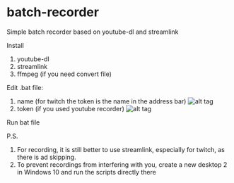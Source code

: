 # batch-recorder
Simple batch recorder based on youtube-dl and streamlink

Install
1. youtube-dl
2. streamlink
3. ffmpeg (if you need convert file)

Edit .bat file: 
1. name  (for twitch the token is the name in the address bar)
![alt tag](https://i.ibb.co/wWpTjHx/token.jpg "token")​
2. token (if you used youtube recorder)
![alt tag](https://i.ibb.co/wzFMkKn/token-2.jpg "token")​

Run bat file

P.S. 
1. For recording, it is still better to use streamlink, especially for twitch, as there is ad skipping.
2. To prevent recordings from interfering with you, create a new desktop 2 in Windows 10 and run the scripts directly there
